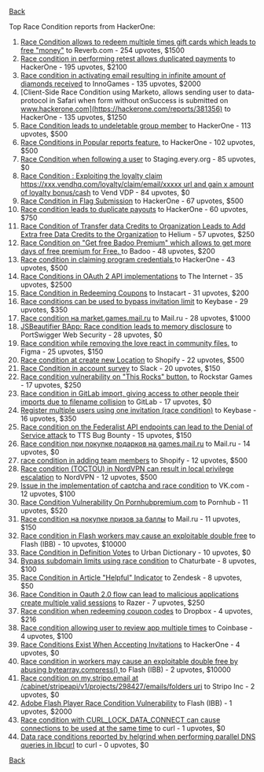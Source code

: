[Back](../README.md)

Top Race Condition reports from HackerOne:

1. [Race Condition allows to redeem multiple times gift cards which leads to free "money"](https://hackerone.com/reports/759247) to Reverb.com - 254 upvotes, $1500
2. [Race condition in performing retest allows duplicated payments](https://hackerone.com/reports/429026) to HackerOne - 195 upvotes, $2100
3. [Race condition in activating email resulting in infinite amount of diamonds received](https://hackerone.com/reports/509629) to InnoGames - 135 upvotes, $2000
4. [Client-Side Race Condition using Marketo, allows sending user to data-protocol in Safari when form without onSuccess is submitted on www.hackerone.com](https://hackerone.com/reports/381356) to HackerOne - 135 upvotes, $1250
5. [Race Condition leads to undeletable group member](https://hackerone.com/reports/604534) to HackerOne - 113 upvotes, $500
6. [Race Conditions in Popular reports feature.](https://hackerone.com/reports/146845) to HackerOne - 102 upvotes, $500
7. [Race Condition when following a user](https://hackerone.com/reports/927384) to Staging.every.org - 85 upvotes, $0
8. [Race Condition : Exploiting the loyalty claim https://xxx.vendhq.com/loyalty/claim/email/xxxxx url and gain x amount of loyalty bonus/cash](https://hackerone.com/reports/331940) to Vend VDP - 84 upvotes, $0
9. [Race Condition in Flag Submission](https://hackerone.com/reports/454949) to HackerOne - 67 upvotes, $500
10. [Race condition leads to duplicate payouts](https://hackerone.com/reports/220445) to HackerOne - 60 upvotes, $750
11. [Race Condition of Transfer data Credits to Organization Leads to Add Extra free Data Credits to the Organization](https://hackerone.com/reports/974892) to Helium - 57 upvotes, $250
12. [Race Condition on "Get free Badoo Premium" which allows to get more days of free premium for Free. ](https://hackerone.com/reports/1037430) to Badoo - 48 upvotes, $200
13. [Race condition in claiming program credentials ](https://hackerone.com/reports/488985) to HackerOne - 43 upvotes, $500
14. [Race Conditions in OAuth 2 API implementations](https://hackerone.com/reports/55140) to The Internet - 35 upvotes, $2500
15. [Race Condition in Redeeming Coupons](https://hackerone.com/reports/157996) to Instacart - 31 upvotes, $200
16. [Race conditions can be used to bypass invitation limit](https://hackerone.com/reports/115007) to Keybase - 29 upvotes, $350
17. [Race condition на market.games.mail.ru](https://hackerone.com/reports/317557) to Mail.ru - 28 upvotes, $1000
18. [JSBeautifier BApp: Race condition leads to memory disclosure](https://hackerone.com/reports/187134) to PortSwigger Web Security - 28 upvotes, $0
19. [Race condition while removing the love react in community files.](https://hackerone.com/reports/996141) to Figma - 25 upvotes, $150
20. [Race condition at create new Location](https://hackerone.com/reports/413759) to Shopify - 22 upvotes, $500
21. [Race Condition in account survey](https://hackerone.com/reports/165570) to Slack - 20 upvotes, $150
22. [Race condition vulnerability on "This Rocks" button.](https://hackerone.com/reports/474021) to Rockstar Games - 17 upvotes, $250
23. [Race condition in GitLab import, giving access to other people their imports due to filename collision](https://hackerone.com/reports/214028) to GitLab - 17 upvotes, $0
24. [Register multiple users using one invitation (race condition)](https://hackerone.com/reports/148609) to Keybase - 16 upvotes, $350
25. [Race condition on the Federalist API endpoints can lead to the Denial of Service attack](https://hackerone.com/reports/249319) to TTS Bug Bounty - 15 upvotes, $150
26. [Race condition при покупке подарков на games.mail.ru](https://hackerone.com/reports/685432) to Mail.ru - 14 upvotes, $0
27. [race condition in adding team members](https://hackerone.com/reports/176127) to Shopify - 12 upvotes, $500
28. [Race condition (TOCTOU) in NordVPN can result in local privilege escalation](https://hackerone.com/reports/768110) to NordVPN - 12 upvotes, $500
29. [Issue in the implementation of captcha and race condition](https://hackerone.com/reports/67562) to VK.com - 12 upvotes, $100
30. [Race Condition Vulnerability On Pornhubpremium.com](https://hackerone.com/reports/183624) to Pornhub - 11 upvotes, $520
31. [Race condition на покупке призов за баллы](https://hackerone.com/reports/700833) to Mail.ru - 11 upvotes, $150
32. [Race condition in Flash workers may cause an exploitabl​e double free](https://hackerone.com/reports/37240) to Flash (IBB) - 10 upvotes, $10000
33. [Race Condition in Definition Votes](https://hackerone.com/reports/152717) to Urban Dictionary - 10 upvotes, $0
34. [Bypass subdomain limits using race condition](https://hackerone.com/reports/395351) to Chaturbate - 8 upvotes, $100
35. [Race Condition in Article "Helpful" Indicator](https://hackerone.com/reports/109485) to Zendesk - 8 upvotes, $50
36. [Race Condition in Oauth 2.0 flow can lead to malicious applications create multiple valid sessions](https://hackerone.com/reports/699112) to Razer - 7 upvotes, $250
37. [Race condition when redeeming coupon codes](https://hackerone.com/reports/59179) to Dropbox - 4 upvotes, $216
38. [Race condition allowing user to review app multiple times](https://hackerone.com/reports/106360) to Coinbase - 4 upvotes, $100
39. [Race Conditions Exist When Accepting Invitations](https://hackerone.com/reports/119354) to HackerOne - 4 upvotes, $0
40. [Race condition in workers may cause an exploitable double free by abusing bytearray.compress()  ](https://hackerone.com/reports/47227) to Flash (IBB) - 2 upvotes, $10000
41. [Race condition on my.stripo.email at /cabinet/stripeapi/v1/projects/298427/emails/folders uri](https://hackerone.com/reports/994051) to Stripo Inc - 2 upvotes, $0
42. [Adobe Flash Player Race Condition Vulnerability](https://hackerone.com/reports/119657) to Flash (IBB) - 1 upvotes, $2000
43. [Race condition with CURL_LOCK_DATA_CONNECT can cause connections to be used at the same time](https://hackerone.com/reports/724134) to curl - 1 upvotes, $0
44. [Data race conditions reported by helgrind when performing parallel DNS queries in libcurl](https://hackerone.com/reports/1019457) to curl - 0 upvotes, $0


[Back](../README.md)